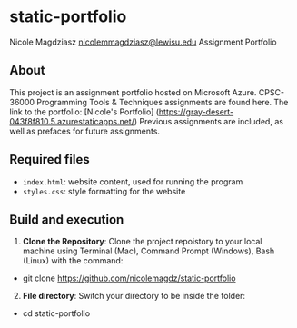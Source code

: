 # static-portfolio
Nicole Magdziasz
nicolemmagdziasz@lewisu.edu
Assignment Portfolio

## About
This project is an assignment portfolio hosted on Microsoft Azure.
CPSC-36000 Programming Tools & Techniques assignments are found here.
The link to the portfolio: [Nicole's Portfolio] (https://gray-desert-043f8f810.5.azurestaticapps.net/)
Previous assignments are included, as well as prefaces for future assignments.

## Required files
- `index.html`: website content, used for running the program
- `styles.css`: style formatting for the website

## Build and execution
1. **Clone the Repository**: Clone the project repoistory to your local machine using
 Terminal (Mac), Command Prompt (Windows), Bash (Linux) with the command:
 - git clone https://github.com/nicolemagdz/static-portfolio
2. **File directory**: Switch your directory to be inside the folder:
 - cd static-portfolio
 